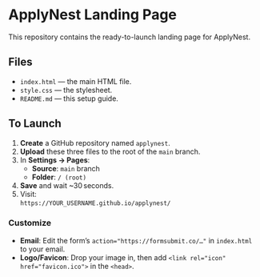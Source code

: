 # ApplyNest Landing Page

This repository contains the ready-to-launch landing page for ApplyNest.

## Files

- `index.html` — the main HTML file.
- `style.css` — the stylesheet.
- `README.md` — this setup guide.

## To Launch

1. **Create** a GitHub repository named `applynest`.
2. **Upload** these three files to the root of the `main` branch.
3. In **Settings → Pages**:
   - **Source**: `main` branch
   - **Folder**: `/ (root)`
4. **Save** and wait ~30 seconds.
5. Visit:  
   `https://YOUR_USERNAME.github.io/applynest/`

### Customize

- **Email**: Edit the form’s `action="https://formsubmit.co/…"` in `index.html` to your email.
- **Logo/Favicon**: Drop your image in, then add `<link rel="icon" href="favicon.ico">` in the `<head>`.
